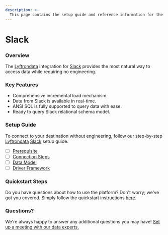 ```yaml
---
description: >-
  This page contains the setup guide and reference information for the Slack source connector.
---
```


# Slack

### Overview

The [Lyftrondata](https://www.lyftrondata.com/) integration for [Slack](None) provides the most natural way to access data while requiring no engineering.

### Key Features

* Comprehensive incremental load mechanism.
* Data from Slack is available in real-time.&#x20;
* ANSI SQL is fully supported to query data with ease.
* Ready to query Slack relational schema model.

### Setup Guide

To connect to your destination without engineering, follow our step-by-step [Lyftrondata](https://www.lyftrondata.com/)  [Slack](None) setup guide.

* [ ] [Prerequisite](prerequisite.md)
* [ ] [Connection Steps](connection-steps.md)
* [ ] [Data Model](data-model/erd.md)
* [ ] [Driver Framework](driver-framework/)

### Quickstart Steps

Do you have questions about how to use the platform? Don't worry; we've got you covered. Simply follow the quickstart instructions [here](../README.md).

### Questions? <a href="#questions" id="questions"></a>

We're always happy to answer any additional questions you may have! [Set up a meeting with our data experts.](https://www.lyftrondata.com/book-a-meeting/)

